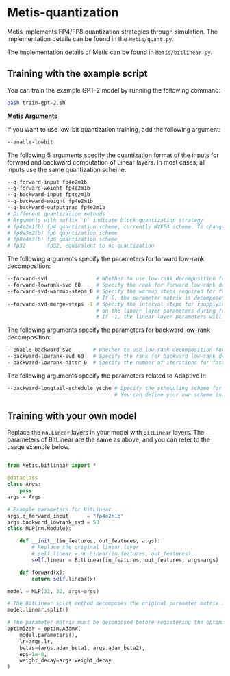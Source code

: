 
# Metis-quantization

Metis implements FP4/FP8 quantization strategies through simulation. The implementation details can be found in the ```Metis/quant.py```.

The implementation details of Metis can be found in ```Metis/bitlinear.py```.

## Training with the example script
You can train the example GPT-2 model by running the following command:

```bash
bash train-gpt-2.sh
````

**Metis Arguments**

If you want to use low-bit quantization training, add the following argument:

```bash
--enable-lowbit
```

The following 5 arguments specify the quantization format of the inputs for forward and backward computation of Linear layers. In most cases, all inputs use the same quantization scheme.

```bash
--q-forward-input fp4e2m1b 
--q-forward-weight fp4e2m1b 
--q-backward-input fp4e2m1b 
--q-backward-weight fp4e2m1b 
--q-backward-outputgrad fp4e2m1b 
# Different quantization methods
# Arguments with suffix 'b' indicate block quantization strategy
# fp4e2m1(b) fp4 quantization scheme, currently NVFP4 scheme. To change, modify in Metis/quant.py
# fp6e3m2(b) fp6 quantization scheme
# fp8e4m3(b) fp8 quantization scheme
# fp32       fp32, equivalent to no quantization
```

The following arguments specify the parameters for forward low-rank decomposition:

```bash
--forward-svd                # Whether to use low-rank decomposition for forward computation
--forward-lowrank-svd 60     # Specify the rank for forward low-rank decomposition, default -1 means full decomposition
--forward-svd-warmup-steps 0 # Specify the warmup steps required for forward low-rank decomposition, default 5000
                             # If 0, the parameter matrix is decomposed into low-rank form at initialization
--forward-svd-merge-steps -1 # Specify the interval steps for reapplying low-rank decomposition 
                             # on the linear layer parameters during forward propagation.
                             # If -1, the linear layer parameters will not be decomposed again
```

The following arguments specify the parameters for backward low-rank decomposition:

```bash
--enable-backward-svd       # Whether to use low-rank decomposition for backward computation
--backward-lowrank-svd 60   # Specify the rank for backward low-rank decomposition, default -1 means full decomposition
--backward-lowrank-niter 0  # Specify the number of iterations for fast low-rank decomposition, default 2
```

The following arguments specify the parameters related to Adaptive lr:

```bash
--backward-longtail-schedule ysche # Specify the scheduling scheme for Adaptive lr.
                                   # You can define your own scheme in Metis/bitlinear.py
```

## Training with your own model

Replace the `nn.Linear` layers in your model with `BitLinear` layers. The parameters of BitLinear are the same as above, and you can refer to the usage example below.

```python

from Metis.bitlinear import *

@dataclass
class Args:
    pass
args = Args

# Example parameters for BitLinear
args.q_forward_input      = "fp4e2m1b"
args.backward_lowrank_svd = 50
class MLP(nn.Module):

    def __init__(in_features, out_features, args):
        # Replace the original linear layer
        # self.linear = nn.Linear(in_features, out_features)
        self.linear = BitLinear(in_features, out_features, args=args)

    def forward(x):
        return self.linear(x)

model = MLP(32, 32, args=args)

# The BitLinear split method decomposes the original parameter matrix into low-rank form: W_R + U_r @ S_r @ V_r
model.linear.split()

# The parameter matrix must be decomposed before registering the optimizer
optimizer = optim.AdamW(
    model.parameters(), 
    lr=args.lr, 
    betas=(args.adam_beta1, args.adam_beta2), 
    eps=1e-8, 
    weight_decay=args.weight_decay
)  
```


